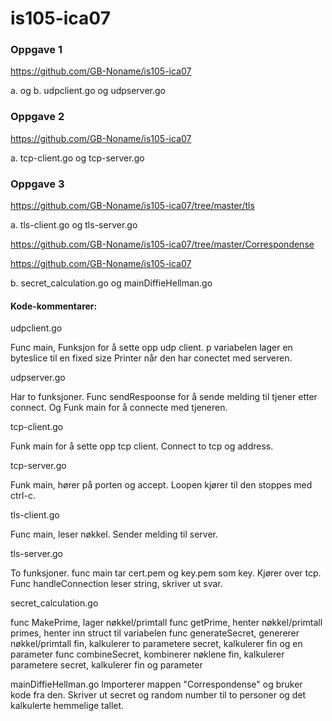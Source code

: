 # is105-ica07

### Oppgave 1

https://github.com/GB-Noname/is105-ica07

a. og b. udpclient.go og udpserver.go


### Oppgave 2 

https://github.com/GB-Noname/is105-ica07

a. tcp-client.go og tcp-server.go 


### Oppgave 3 

https://github.com/GB-Noname/is105-ica07/tree/master/tls

a. tls-client.go og tls-server.go  

https://github.com/GB-Noname/is105-ica07/tree/master/Correspondense

https://github.com/GB-Noname/is105-ica07

b. secret_calculation.go og mainDiffieHellman.go


#### Kode-kommentarer:

udpclient.go

Func main, Funksjon for å sette opp udp client.
p variabelen lager en byteslice til en fixed size 
Printer når den har conectet med serveren.

udpserver.go

Har to funksjoner. Func sendRespoonse for å sende melding til tjener etter connect. 
Og Funk main for å connecte med tjeneren. 

tcp-client.go

Funk main for å sette opp tcp client.
Connect to tcp og address. 

tcp-server.go

Funk main, hører på porten og accept.
Loopen kjører til den stoppes med ctrl-c.

tls-client.go

Func main, leser nøkkel. Sender melding til server. 

tls-server.go

To funksjoner. func main tar cert.pem og key.pem som key.
Kjører over tcp.
Func handleConnection leser string, skriver ut svar. 

secret_calculation.go

func MakePrime, lager nøkkel/primtall
func getPrime, henter nøkkel/primtall
primes, henter inn struct til variabelen 
func generateSecret, genererer nøkkel/primtall
fin, kalkulerer to parametere
secret, kalkulerer fin og en parameter
func combineSecret, kombinerer nøklene
fin, kalkulerer parametere
secret, kalkulerer fin og parameter 

mainDiffieHellman.go
Importerer mappen "Correspondense" og bruker kode fra den.
Skriver ut secret og random number til to personer og det kalkulerte hemmelige tallet. 




